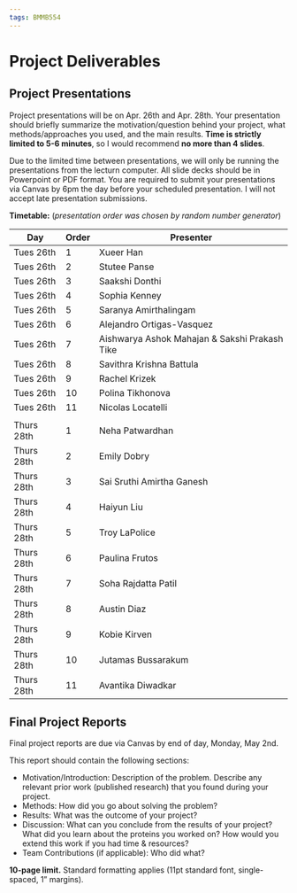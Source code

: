 ```yaml
---
tags: BMMB554
---
```


# Project Deliverables

## Project Presentations

Project presentations will be on Apr. 26th and Apr. 28th. Your presentation should briefly summarize the motivation/question behind your project, what methods/approaches you used, and the main results. **Time is strictly limited to 5-6 minutes**, so I would recommend **no more than 4 slides**.

Due to the limited time between presentations, we will only be running the presentations from the lecturn computer. All slide decks should be in Powerpoint or PDF format. You are required to submit your presentations via Canvas by 6pm the day before your scheduled presentation. I will not accept late presentation submissions.

**Timetable:**
(*presentation order was chosen by random number generator*)

|Day | Order| Presenter |
|----|------|-----------|
|Tues 26th | 1 | Xueer Han|
|Tues 26th | 2 | Stutee Panse|
|Tues 26th | 3 | Saakshi Donthi|
|Tues 26th | 4 | Sophia Kenney|
|Tues 26th | 5 | Saranya Amirthalingam|
|Tues 26th | 6 | Alejandro Ortigas-Vasquez|
|Tues 26th | 7 | Aishwarya Ashok Mahajan & Sakshi Prakash Tike|
|Tues 26th | 8 | Savithra Krishna Battula|
|Tues 26th | 9 | Rachel Krizek|
|Tues 26th | 10 | Polina Tikhonova|
|Tues 26th | 11 | Nicolas Locatelli|
|  |  |  |
|Thurs 28th | 1 | Neha Patwardhan|
|Thurs 28th | 2 | Emily Dobry|
|Thurs 28th | 3 | Sai Sruthi Amirtha Ganesh|
|Thurs 28th | 4 | Haiyun Liu|
|Thurs 28th | 5 | Troy LaPolice|
|Thurs 28th | 6 | Paulina Frutos|
|Thurs 28th | 7 | Soha Rajdatta Patil|
|Thurs 28th | 8 | Austin Diaz|
|Thurs 28th | 9 | Kobie Kirven|
|Thurs 28th | 10 | Jutamas Bussarakum|
|Thurs 28th | 11 | Avantika Diwadkar|


## Final Project Reports

Final project reports are due via Canvas by end of day, Monday, May 2nd.

This report should contain the following sections:
- Motivation/Introduction: Description of the problem. Describe any relevant prior work (published research) that you found during your project.
- Methods: How did you go about solving the problem?
-	Results: What was the outcome of your project?
-	Discussion: What can you conclude from the results of your project? What did you learn about the proteins you worked on? How would you extend this work if you had time & resources?
-	Team Contributions (if applicable): Who did what?

**10-page limit.** Standard formatting applies (11pt standard font, single-spaced, 1” margins).
